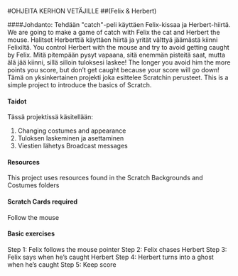 #OHJEITA KERHON VETÄJILLE
##(Felix & Herbert)

####Johdanto:
Tehdään "catch"-peli käyttäen Felix-kissaa ja Herbert-hiirtä. We are going to make a game of catch with Felix the cat and Herbert the mouse. Halitset Herberttiä käyttäen hiirtä ja yrität välttyä jäämästä kiinni Felixiltä.  You control Herbert with the mouse and try to avoid getting caught by Felix.  Mitä pitempään pysyt vapaana, sitä enemmän pisteitä saat, mutta älä jää kiinni, sillä silloin tuloksesi laskee!  The longer you avoid him the more points you score, but don’t get caught because your score will go down! Tämä on yksinkertainen projekti joka esittelee Scratchin perusteet. This is a simple project to introduce the basics of Scratch.

#### Taidot
Tässä projektissä käsitellään:
1. Changing costumes and appearance
2. Tuloksen laskeminen ja asettaminen
3. Viestien lähetys  Broadcast messages

#### Resources
This project uses resources found in the Scratch Backgrounds and Costumes folders

#### Scratch Cards required
Follow the mouse

#### Basic exercises
Step 1: Felix follows the mouse pointer
Step 2: Felix chases Herbert
Step 3: Felix says when he’s caught Herbert
Step 4: Herbert turns into a ghost when he’s caught Step 5: Keep score
